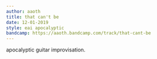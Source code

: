```yaml
---
author: aaoth
title: that can't be
date: 12-01-2019
style: eai apocalyptic
bandcamp: https://aaoth.bandcamp.com/track/that-cant-be
---
```


apocalyptic guitar improvisation.
